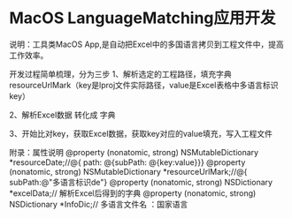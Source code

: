 # MacOS LanguageMatching应用开发

说明：工具类MacOS App,是自动把Excel中的多国语言拷贝到工程文件中，提高工作效率。

开发过程简单梳理，分为三步
1、解析选定的工程路径，填充字典resourceUrlMark（key是lproj文件实际路径，value是Excel表格中多语言标识key）

2、解析Excel数据 转化成 字典

3、开始比对key，获取Excel数据，获取key对应的value填充，写入工程文件


附录：属性说明
@property (nonatomic, strong) NSMutableDictionary *resourceDate;//@{ path: @{subPath: @{key:value}}}
@property (nonatomic, strong) NSMutableDictionary *resourceUrlMark;//@{ subPath:@"多语言标识de"}
@property (nonatomic, strong) NSDictionary *excelData;// 解析Excel后得到的字典
@property (nonatomic, strong) NSDictionary *InfoDic;//  多语言文件名 ：国家语言
